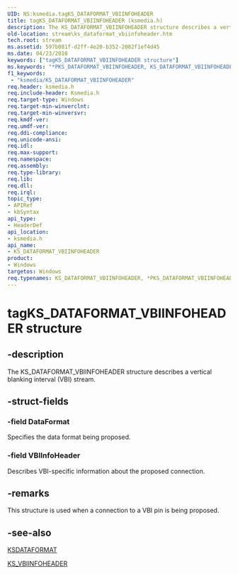 ```yaml
---
UID: NS:ksmedia.tagKS_DATAFORMAT_VBIINFOHEADER
title: tagKS_DATAFORMAT_VBIINFOHEADER (ksmedia.h)
description: The KS_DATAFORMAT_VBIINFOHEADER structure describes a vertical blanking interval (VBI) stream.
old-location: stream\ks_dataformat_vbiinfoheader.htm
tech.root: stream
ms.assetid: 597b081f-d2ff-4e20-b352-2082f1ef4d45
ms.date: 04/23/2018
keywords: ["tagKS_DATAFORMAT_VBIINFOHEADER structure"]
ms.keywords: "*PKS_DATAFORMAT_VBIINFOHEADER, KS_DATAFORMAT_VBIINFOHEADER, KS_DATAFORMAT_VBIINFOHEADER structure [Streaming Media Devices], PKS_DATAFORMAT_VBIINFOHEADER, PKS_DATAFORMAT_VBIINFOHEADER structure pointer [Streaming Media Devices], ksmedia/KS_DATAFORMAT_VBIINFOHEADER, ksmedia/PKS_DATAFORMAT_VBIINFOHEADER, stream.ks_dataformat_vbiinfoheader, tagKS_DATAFORMAT_VBIINFOHEADER, vidcapstruct_67cdb187-7d2b-464b-a871-6b2f18a9839f.xml"
f1_keywords:
 - "ksmedia/KS_DATAFORMAT_VBIINFOHEADER"
req.header: ksmedia.h
req.include-header: Ksmedia.h
req.target-type: Windows
req.target-min-winverclnt: 
req.target-min-winversvr: 
req.kmdf-ver: 
req.umdf-ver: 
req.ddi-compliance: 
req.unicode-ansi: 
req.idl: 
req.max-support: 
req.namespace: 
req.assembly: 
req.type-library: 
req.lib: 
req.dll: 
req.irql: 
topic_type:
- APIRef
- kbSyntax
api_type:
- HeaderDef
api_location:
- ksmedia.h
api_name:
- KS_DATAFORMAT_VBIINFOHEADER
product:
- Windows
targetos: Windows
req.typenames: KS_DATAFORMAT_VBIINFOHEADER, *PKS_DATAFORMAT_VBIINFOHEADER
---
```


# tagKS_DATAFORMAT_VBIINFOHEADER structure


## -description


The KS_DATAFORMAT_VBIINFOHEADER structure describes a vertical blanking interval (VBI) stream.


## -struct-fields




### -field DataFormat

Specifies the data format being proposed.


### -field VBIInfoHeader

Describes VBI-specific information about the proposed connection.


## -remarks



This structure is used when a connection to a VBI pin is being proposed.




## -see-also




<a href="https://docs.microsoft.com/windows-hardware/drivers/ddi/ks/ns-ks-ksdataformat">KSDATAFORMAT</a>



<a href="https://docs.microsoft.com/windows-hardware/drivers/ddi/ksmedia/ns-ksmedia-tagks_vbiinfoheader">KS_VBIINFOHEADER</a>
 

 

